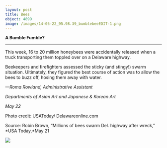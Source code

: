 ```yaml
---
layout: post
title: Bees
object: 4899
image: /images/14-05-22_95.98.39_bumblebeeEDIT-1.png
---
```

**A Bumble Fumble?**

****

This week, 16 to 20 million honeybees were accidentally released when a truck transporting them toppled over on a Delaware highway.

Beekeepers and firefighters assessed the sticky (and stingy!) swarm situation. Ultimately, they figured the best course of action was to allow the bees to buzz off, hosing them away with water. 

*—Roma Rowland, Administrative Assistant*

*Departments of Asian Art and Japanese & Korean Art*

*May 22*

Photo credit: USAToday/ Delawareonline.com

Source: Robin Brown, “Millions of bees swarm Del. highway after wreck,” *USA Today,*May 21



![]({{siteurl.base}}/images/14-05-22_95.98.39_bumblebeeEDIT-1.png)
